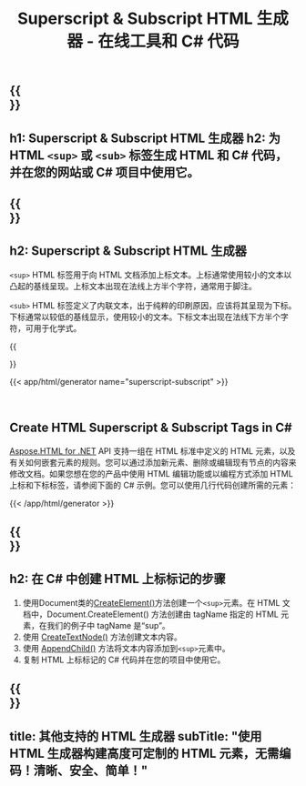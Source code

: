 ﻿---
translation: true
title: Superscript & Subscript HTML 生成器 - 在线工具和 C# 代码
template: /templates/_template-generators-child.md
description: 生成 HTML 上标和下标标记，预览结果并将生成的 HTML 和 C# 代码复制到您的网站。
url: /net/generators/superscript-subscript/
platformtag: net
family: html
generator: Superscript & Subscript HTML Generator
element: Superscript or Subscript HTML tag
tag: superscript-subscript
---

{{<section banner>}}
---
h1: Superscript & Subscript HTML 生成器
h2: 为 HTML `<sup>` 或 `<sub>` 标签生成 HTML 和 C# 代码，并在您的网站或 C# 项目中使用它。
---

{{<section overview>}}
---
h2: Superscript & Subscript HTML 生成器
---

`<sup>` HTML 标签用于向 HTML 文档添加上标文本。上标通常使用较小的文本以凸起的基线呈现。上标文本出现在法线上方半个字符，通常用于脚注。

`<sub>` HTML 标签定义了内联文本，出于纯粹的印刷原因，应该将其呈现为下标。下标通常以较低的基线显示，使用较小的文本。下标文本出现在法线下方半个字符，可用于化学式。

{{<section plugin>}}

{{< app/html/generator name="superscript-subscript" >}}

<br>
<h2> Create HTML Superscript & Subscript Tags in C#</h2>

[Aspose.HTML for .NET](/html/{{lang.url-fragment}}net/) API 支持一组在 HTML 标准中定义的 HTML 元素，以及有关如何嵌套元素的规则。您可以通过添加新元素、删除或编辑现有节点的内容来修改文档。如果您想在您的产品中使用 HTML 编辑功能或以编程方式添加 HTML 上标和下标标签，请参阅下面的 C# 示例。您可以使用几行代码创建所需的元素：

{{< /app/html/generator >}}

{{<section steps>}}
---
h2: 在 C# 中创建 HTML 上标标记的步骤
---

1. 使用Document类的[CreateElement()](https://reference.aspose.com/html/net/aspose.html.dom/document/createelement/)方法创建一个`<sup>`元素。在 HTML 文档中，Document.CreateElement() 方法创建由 tagName 指定的 HTML 元素，在我们的例子中 tagName 是“sup”。
2. 使用 [CreateTextNode()](https://reference.aspose.com/html/net/aspose.html.dom/document/createtextnode/) 方法创建文本内容。
3. 使用 [AppendChild()](https://reference.aspose.com/html/net/aspose.html.dom/node/appendchild/) 方法将文本内容添加到`<sup>`元素中。
4. 复制 HTML 上标标记的 C# 代码并在您的项目中使用它。

{{<section other-generators>}}
---
title: 其他支持的 HTML 生成器
subTitle: "使用 HTML 生成器构建高度可定制的 HTML 元素，无需编码！清晰、安全、简单！"
---